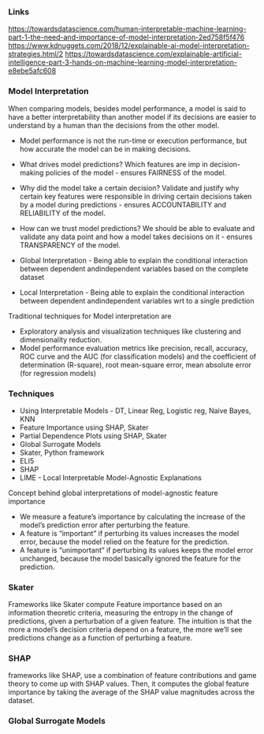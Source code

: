 ### Links
https://towardsdatascience.com/human-interpretable-machine-learning-part-1-the-need-and-importance-of-model-interpretation-2ed758f5f476
https://www.kdnuggets.com/2018/12/explainable-ai-model-interpretation-strategies.html/2
https://towardsdatascience.com/explainable-artificial-intelligence-part-3-hands-on-machine-learning-model-interpretation-e8ebe5afc608



### Model Interpretation
When comparing models, besides model performance, a model is said to have a better interpretability than another model if its decisions are easier to understand by a human than the decisions from the other model.
* Model performance is not the run-time or execution performance, but how accurate the model can be in making decisions.
* What drives model predictions? Which features are imp in decision-making policies of the model - ensures FAIRNESS of the model.
* Why did the model take a certain decision? Validate and justify why certain key features were responsible in driving certain decisions taken by a model during predictions - ensures ACCOUNTABILITY and RELIABILITY of the model.
* How can we trust model predictions? We should be able to evaluate and validate any data point and how a model takes decisions on it - ensures TRANSPARENCY of the model.

* Global Interpretation - Being able to explain the conditional interaction between dependent andindependent variables based on the complete dataset
* Local Interpretation - Being able to explain the conditional interaction between dependent andindependent variables wrt to a single prediction

Traditional techniques for Model interpretation are 
* Exploratory analysis and visualization techniques like clustering and dimensionality reduction.
* Model performance evaluation metrics like precision, recall, accuracy, ROC curve and the AUC (for classification models) and the coefficient of determination (R-square), root mean-square error, mean absolute error (for regression models)


### Techniques
* Using Interpretable Models - DT, Linear Reg, Logistic reg, Naive Bayes, KNN
* Feature Importance using SHAP, Skater
* Partial Dependence Plots using SHAP, Skater
* Global Surrogate Models
* Skater, Python framework
* ELI5
* SHAP
* LIME - Local Interpretable Model-Agnostic Explanations

Concept behind global interpretations of model-agnostic feature importance
* We measure a feature’s importance by calculating the increase of the model’s prediction error after perturbing the feature.
* A feature is “important” if perturbing its values increases the model error, because the model relied on the feature for the prediction.
* A feature is “unimportant” if perturbing its values keeps the model error unchanged, because the model basically ignored the feature for the prediction.

### Skater
Frameworks like Skater compute Feature importance based on an information theoretic criteria, measuring the entropy in the change of predictions, given a perturbation of a given feature. The intuition is that the more a model’s decision criteria depend on a feature, the more we’ll see predictions change as a function of perturbing a feature. 

### SHAP
frameworks like SHAP, use a combination of feature contributions and game theory to come up with SHAP values. Then, it computes the global feature importance by taking the average of the SHAP value magnitudes across the dataset. 

### Global Surrogate Models






